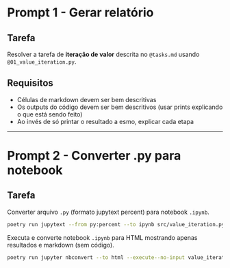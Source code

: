 # Prompt 1 - Gerar relatório

## Tarefa

Resolver a tarefa de **iteração de valor** descrita no `@tasks.md` usando `@01_value_iteration.py`.

## Requisitos

- Células de markdown devem ser bem descritivas
- Os outputs do código devem ser bem descritivos (usar prints explicando o que está sendo feito)
- Ao invés de só printar o resultado a esmo, explicar cada etapa

---

# Prompt 2 - Converter .py para notebook

## Tarefa

Converter arquivo `.py` (formato jupytext percent) para notebook `.ipynb`.

```bash
poetry run jupytext --from py:percent --to ipynb src/value_iteration.py
```

Executa e converte notebook `.ipynb` para HTML mostrando apenas resultados e markdown (sem código).

```bash
poetry run jupyter nbconvert --to html --execute--no-input value_iteration.ipynb --output value_iteration_done.html
```